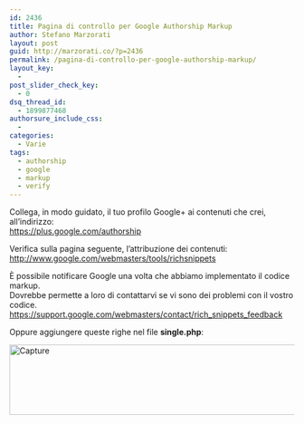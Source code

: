 ```yaml
---
id: 2436
title: Pagina di controllo per Google Authorship Markup
author: Stefano Marzorati
layout: post
guid: http://marzorati.co/?p=2436
permalink: /pagina-di-controllo-per-google-authorship-markup/
layout_key:
  - 
post_slider_check_key:
  - 0
dsq_thread_id:
  - 1899877468
authorsure_include_css:
  - 
categories:
  - Varie
tags:
  - authorship
  - google
  - markup
  - verify
---
```

Collega, in modo guidato, il tuo profilo Google+ ai contenuti che crei, all&#8217;indirizzo:  
<a href="https://plus.google.com/authorship" target="_blank">https://plus.google.com/authorship</a>

Verifica sulla pagina seguente, l&#8217;attribuzione dei contenuti:  
<a title="Google Authorship Markup" href="http://www.google.com/webmasters/tools/richsnippets" target="_blank">http://www.google.com/webmasters/tools/richsnippets</a>

<div id="dc_vk_code" style="display: none;">
</div>

È possibile notificare Google una volta che abbiamo implementato il codice markup.  
Dovrebbe permette a loro di contattarvi se vi sono dei problemi con il vostro codice.  
<a href="https://support.google.com/webmasters/contact/rich_snippets_feedback" target="_blank">https://support.google.com/webmasters/contact/rich_snippets_feedback</a>

Oppure aggiungere queste righe nel file **single.php**:

[<img src="http://res.cloudinary.com/marzorati-co/image/upload/v1408107879/Capture_oy4i8r.png" alt="Capture" width="627" height="124" class="alignnone size-full wp-image-2564" />][1]

 [1]: http://res.cloudinary.com/marzorati-co/image/upload/v1408107879/Capture_oy4i8r.png